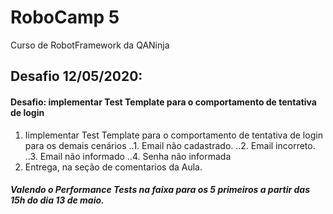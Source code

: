 # RoboCamp 5
Curso de RobotFramework da QANinja

## Desafio 12/05/2020: 
####  Desafio: implementar Test Template para o comportamento de tentativa de login
1. Iimplementar Test Template para o comportamento de tentativa de login para os demais cenários
..1. Email não cadastrado.
..2. Email incorreto.
..3. Email não informado
..4. Senha não informada
2. Entrega, na seção de comentarios da Aula.


##### Valendo o Performance Tests na faixa para os 5 primeiros a partir das 15h do dia 13 de maio.

